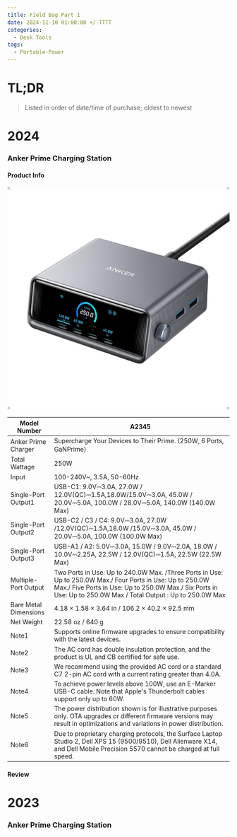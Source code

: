 ```yaml
---
title: Field Bag Part 1
date: 2024-11-10 01:00:00 +/-TTTT
categories:
  - Desk Tools
tags:
  - Portable-Power
---
```

# TL;DR

> Listed in order of date/time of purchase; oldest to newest 


# 2024
### Anker Prime Charging Station

#### Product Info
![Anker Prime Charging Station Image](/images/anker-prime-charging-station.jpg)

| Model Number          | A2345                                                                                                                                                                                                                        |
| --------------------- | ---------------------------------------------------------------------------------------------------------------------------------------------------------------------------------------------------------------------------- |
| Anker Prime Charger   | Supercharge Your Devices to Their Prime. (250W, 6 Ports, GaNPrime）                                                                                                                                                           |
| Total Wattage         | 250W                                                                                                                                                                                                                         |
| Input                 | 100-240V~, 3.5A, 50-60Hz                                                                                                                                                                                                     |
| Single-Port Output1   | USB-C1: 9.0V⎓3.0A, 27.0W / 12.0V(QC)⎓1.5A,18.0W/15.0V⎓3.0A, 45.0W / 20.0V⎓5.0A, 100.0W / 28.0V⎓5.0A, 140.0W (140.0W Max)                                                                                                     |
| Single-Port Output2   | USB-C2 / C3 / C4: 9.0V⎓3.0A, 27.0W /12.0V(QC)⎓1.5A,18.0W /15.0V⎓3.0A, 45.0W / 20.0V⎓5.0A, 100.0W (100.0W Max)                                                                                                                |
| Single-Port Output3   | USB-A1 / A2: 5.0V⎓3.0A, 15.0W / 9.0V⎓2.0A, 18.0W / 10.0V⎓2.25A, 22.5W / 12.0V(QC)⎓1.5A, 22.5W (22.5W Max)                                                                                                                    |
| Multiple-Port Output  | Two Ports in Use: Up to 240.0W Max. /Three Ports in Use: Up to 250.0W Max./ Four Ports in Use: Up to 250.0W Max./ Five Ports in Use: Up to 250.0W Max./ Six Ports in Use: Up to 250.0W Max / Total Output : Up to 250.0W Max |
| Bare Metal Dimensions | 4.18 × 1.58 × 3.64 in / 106.2 × 40.2 × 92.5 mm                                                                                                                                                                               |
| Net Weight            | 22.58 oz / 640 g                                                                                                                                                                                                             |
| Note1                 | Supports online firmware upgrades to ensure compatibility with the latest devices.                                                                                                                                           |
| Note2                 | The AC cord has double insulation protection, and the product is UL and CB certified for safe use.                                                                                                                           |
| Note3                 | We recommend using the provided AC cord or a standard C7 2-pin AC cord with a current rating greater than 4.0A.                                                                                                              |
| Note4                 | To achieve power levels above 100W, use an E-Marker USB-C cable. Note that Apple's Thunderbolt cables support only up to 60W.                                                                                                |
| Note5                 | The power distribution shown is for illustrative purposes only. OTA upgrades or different firmware versions may result in optimizations and variations in power distribution.                                                |
| Note6                 | Due to proprietary charging protocols, the Surface Laptop Studio 2, Dell XPS 15 (9500/9510), Dell Alienware X14, and Dell Mobile Precision 5570 cannot be charged at full speed.                                             |


#### Review

# 2023
### Anker Prime Charging Station